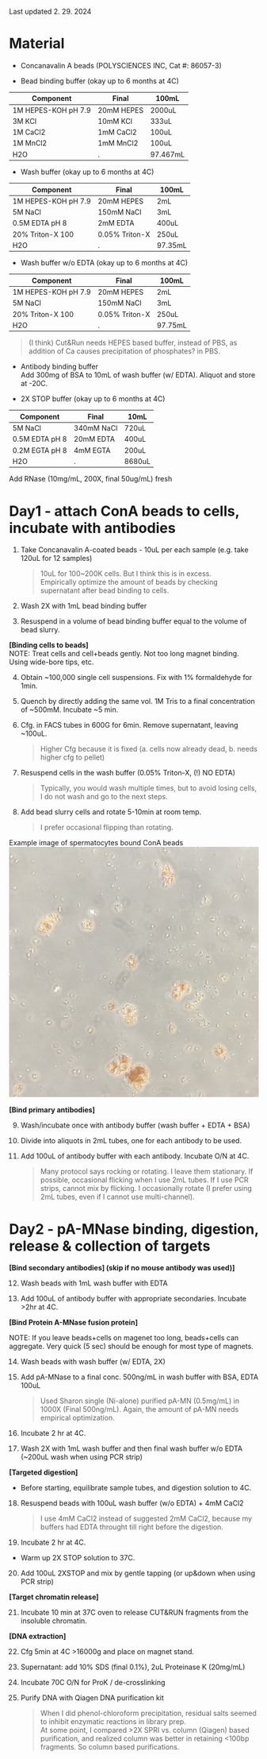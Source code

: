 Last updated 2. 29. 2024


# Material 
- Concanavalin A beads (POLYSCIENCES INC, Cat #: 86057-3)

- Bead binding buffer (okay up to 6 months at 4C)

|Component| Final| 100mL | 
|---------|----------|--|
|1M HEPES-KOH pH 7.9|20mM HEPES|2000uL|
|3M KCl| 10mM KCl|333uL|
|1M CaCl2|1mM CaCl2|100uL|
|1M MnCl2|1mM MnCl2|100uL|
|H2O| .|97.467mL|

- Wash buffer (okay up to 6 months at 4C)

|Component| Final| 100mL | 
|---------|----------|--|
|1M HEPES-KOH pH 7.9|20mM HEPES|2mL|
|5M NaCl| 150mM NaCl|3mL|
|0.5M EDTA pH 8|2mM EDTA|400uL|
|20% Triton-X 100|0.05% Triton-X|250uL|
|H2O| .|97.35mL|

- Wash buffer w/o EDTA (okay up to 6 months at 4C)

|Component| Final| 100mL | 
|---------|----------|--|
|1M HEPES-KOH pH 7.9|20mM HEPES|2mL|
|5M NaCl| 150mM NaCl|3mL|
|20% Triton-X 100|0.05% Triton-X|250uL|
|H2O| .|97.75mL|

  > (I think) Cut&Run needs HEPES based buffer, instead of PBS, as addition of Ca causes precipitation of phosphates? in PBS.

- Antibody binding buffer<br>
Add 300mg of BSA to 10mL of wash buffer (w/ EDTA). Aliquot and store at -20C. 

- 2X STOP buffer (okay up to 6 months at 4C)

|Component| Final| 10mL | 
|---------|----------|--|
|5M NaCl| 340mM NaCl|720uL|
|0.5M EDTA pH 8|20mM EDTA|400uL|
|0.2M EGTA pH 8|4mM EGTA|200uL|
|H2O| .|8680uL|

Add RNase (10mg/mL, 200X, final 50ug/mL) fresh


# Day1 - attach ConA beads to cells, incubate with antibodies 

1. Take Concanavalin A-coated beads - 10uL per each sample (e.g. take 120uL for 12 samples)
    > 10uL for 100~200K cells. But I think this is in excess. <br>
    Empirically optimize the amount of beads by checking supernatant after bead binding to cells.

2. Wash 2X with 1mL bead binding buffer

3. Resuspend in a volume of bead binding buffer equal to the volume of bead slurry.

<b> [Binding cells to beads] </b><br>
NOTE: Treat cells and cell+beads gently. Not too long magnet binding. Using wide-bore tips, etc. 
 
4. Obtain ~100,000 single cell suspensions. Fix with 1% formaldehyde for 1min.
 
5. Quench by directly adding the same vol. 1M Tris to a final concentration of ~500mM. Incubate ~5 min.

6. Cfg. in FACS tubes in 600G for 6min. Remove supernatant, leaving ~100uL.
    > Higher Cfg because it is fixed (a. cells now already dead, b. needs higher cfg to pellet)
  
7. Resuspend cells in the wash buffer (0.05% Triton-X, (!) NO EDTA)  
    > Typically, you would wash multiple times, but to avoid losing cells, I do not wash and go to the next steps.
  
8. Add bead slurry cells and rotate 5-10min at room temp.
    > I prefer occasional flipping than rotating.

Example image of spermatocytes bound ConA beads<br>
![ConA bound spermatocytes](https://github.com/jongminkmg/Storage/blob/main/ConA_Scytes_23-0905.jpg?raw=true "ConA bound spermatocytes")

<b> [Bind primary antibodies] </b><br>

9. Wash/incubate once with antibody buffer (wash buffer + EDTA + BSA)

10. Divide into aliquots in 2mL tubes, one for each antibody to be used.
 
11. Add 100uL of antibody buffer with each antibody. Incubate O/N at 4C.
    >  Many protocol says rocking or rotating. I leave them stationary. If possible, occasional flicking when I use 2mL tubes.
    > If I use PCR strips, cannot mix by flicking. I occasionally rotate (I prefer using 2mL tubes, even if I cannot use multi-channel). 

# Day2 - pA-MNase binding, digestion, release & collection of targets

<b> [Bind secondary antibodies] (skip if no mouse antibody was used)] </b> <br>

12. Wash beads with 1mL wash buffer with EDTA
 
13. Add 100uL of antibody buffer with appropriate secondaries. Incubate >2hr at 4C.

<b> [Bind Protein A-MNase fusion protein] </b> <br>

NOTE: If you leave beads+cells on magenet too long, beads+cells can aggregate. Very quick (5 sec) should be enough for most type of magnets.

14. Wash beads with wash buffer (w/ EDTA, 2X)
 
15. Add pA-MNase to a final conc. 500ng/mL in wash buffer with BSA, EDTA 100uL 
    > Used Sharon single (Ni-alone) purified pA-MN (0.5mg/mL) in 1000X (Final 500ng/mL).
    > Again, the amount of pA-MN needs empirical optimization.
 
16. Incubate 2 hr at 4C.

17. Wash 2X with 1mL wash buffer and then final wash buffer w/o EDTA (~200uL wash when using PCR strip)
 
<b> [Targeted digestion] </b> <br>

* Before starting, equilibrate sample tubes, and digestion solution to 4C.
 
18. Resuspend beads with 100uL wash buffer (w/o EDTA) + 4mM CaCl2
    > I use 4mM CaCl2 instead of suggested 2mM CaCl2, because my buffers had EDTA throught till right before the digestion.<br>
 
19. Incubate 2 hr at 4C.
 
* Warm up 2X STOP solution to 37C.
 
20. Add 100uL 2XSTOP and mix by gentle tapping (or up&down when using PCR strip)
 
 
<b> [Target chromatin release] </b> <br>

21. Incubate 10 min at 37C oven to release CUT&RUN fragments from the insoluble chromatin.
 
<b> [DNA extraction] </b> <br>

22. Cfg 5min at 4C >16000g and place on magnet stand.
 
23. Supernatant: add 10% SDS (final 0.1%), 2uL Proteinase K (20mg/mL)

24. Incubate 70C O/N for ProK / de-crosslinking

25. Purify DNA with Qiagen DNA purification kit
    > When I did phenol-chloroform precipitation, residual salts seemed to inhibit enzymatic reactions in library prep. <br>
    > At some point, I compared >2X SPRI vs. column (Qiagen) based purification, and realized column was better in retaining <100bp fragments. So column based purifications.
